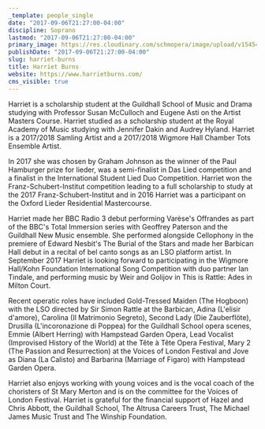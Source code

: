 ```yaml
---
_template: people_single
date: "2017-09-06T21:27:00-04:00"
discipline: Soprano
lastmod: "2017-09-06T21:27:00-04:00"
primary_image: https://res.cloudinary.com/schmopera/image/upload/v1545409169/media/webhook-uploads/1504747571684/image.jpg.jpg
publishDate: "2017-09-06T21:27:00-04:00"
slug: harriet-burns
title: Harriet Burns
website: https://www.harrietburns.com/
cms_visible: true
---
```


Harriet is a scholarship student at the Guildhall School of Music and Drama studying with Professor Susan McCulloch and Eugene Asti on the Artist Masters Course. Harriet studied as a scholarship student at the Royal Academy of Music studying with Jennifer Dakin and Audrey Hyland. Harriet is a 2017/2018 Samling Artist and a 2017/2018 Wigmore Hall Chamber Tots Ensemble Artist.
 
In 2017 she was chosen by Graham Johnson as the winner of the Paul Hamburger prize for lieder, was a semi-finalist in Das Lied competition and a finalist in the International Student Lied Duo Competition. Harriet won the Franz-Schubert-Institut competition leading to a full scholarship to study at the 2017 Franz-Schubert-Institut and in 2016 Harriet was a participant on the Oxford Lieder Residential Mastercourse.
 
 
Harriet made her BBC Radio 3 debut performing Varèse's Offrandes as part of the BBC's Total Immersion series with Geoffrey Paterson and the Guildhall New Music ensemble. She performed alongside Cellophony in the premiere of Edward Nesbit's The Burial of the Stars and made her Barbican Hall debut in a recital of bel canto songs as an LSO platform artist. In September 2017 Harriet is looking forward to participating in the Wigmore Hall/Kohn Foundation International Song Competition with duo partner Ian Tindale, and performing music by Weir and Golijov in This is Rattle: Ades in Milton Court.
 
 
Recent operatic roles have included Gold-Tressed Maiden (The Hogboon) with the LSO directed by Sir Simon Rattle at the Barbican, Adina (L'elisir d'amore), Carolina (Il Matrimonio Segreto), Second Lady (Die Zauberflöte), Drusilla (L'incoronazione di Poppea) for the Guildhall School opera scenes, Emmie (Albert Herring) with Hampstead Garden Opera, Lead Vocalist (Improvised History of the World) at the Tête à Tête Opera Festival, Mary 2 (The Passion and Resurrection) at the Voices of London Festival and Jove as Diana (La Calisto) and Barbarina (Marriage of Figaro) with Hampstead Garden Opera.
 
Harriet also enjoys working with young voices and is the vocal coach of the choristers of St Mary Merton and is on the committee for the Voices of London Festival. 
Harriet is grateful for the financial support of Hazel and Chris Abbott, the Guildhall School, The Altrusa Careers Trust, The Michael James Music Trust and The Winship Foundation. 
